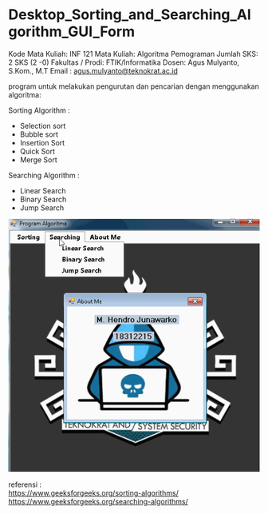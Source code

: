 # Desktop_Sorting_and_Searching_Algorithm_GUI_Form

Kode Mata Kuliah: INF 121
Mata Kuliah: Algoritma Pemograman
Jumlah SKS: 2 SKS (2 -0)
Fakultas / Prodi: FTIK/Informatika
Dosen: Agus Mulyanto, S.Kom., M.T
Email	: agus.mulyanto@teknokrat.ac.id


 program  untuk melakukan pengurutan dan pencarian dengan menggunakan algoritma:
 
 Sorting Algorithm : 
 - Selection sort
 - Bubble sort
 - Insertion Sort
 - Quick Sort
 - Merge Sort
 
 Searching Algorithm :
 - Linear Search
 - Binary Search
 - Jump Search 
 
 
 <p align="center"><img src="Alpro.gif" ></p>	
 
 referensi :<br>
 https://www.geeksforgeeks.org/sorting-algorithms/
 https://www.geeksforgeeks.org/searching-algorithms/
